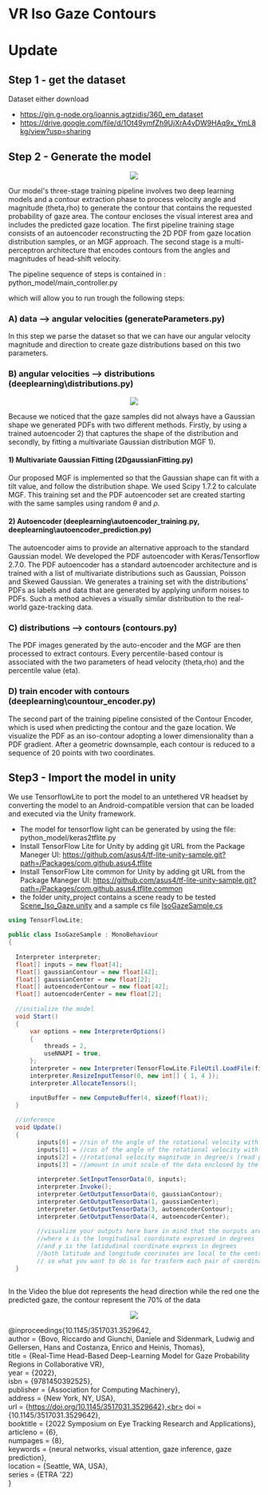 # VR Iso Gaze Contours
# Update
## Step 1 - get the dataset
Dataset either download 
- https://gin.g-node.org/ioannis.agtzidis/360_em_dataset
- https://drive.google.com/file/d/1Ot49ymfZh9UjXrA4vDW9HAq9x_YmL8kg/view?usp=sharing

## Step 2 - Generate the model 

<p align="center">
  <img src="media/pipeline.PNG">
</p>

Our model's three-stage training pipeline involves two deep learning models and a contour extraction phase to process velocity angle and magnitude (theta,rho) to generate the contour that contains the requested probability of gaze area. The contour encloses the visual interest area and includes the predicted gaze location. The first pipeline training stage consists of an autoencoder reconstructing the 2D PDF from gaze location distribution samples, or an MGF approach. The second stage is a multi-perceptron architecture that encodes contours from the angles and magnitudes of head-shift velocity.

The pipeline sequence of steps is contained in : python_model/main_controller.py 

which will allow you to run trough the following steps:

### A) data --> angular velocities (generateParameters.py) 

In this step we parse the dataset so that we can have our angular velocity magnitude and direction to create gaze distributions based on this two parameters. 

### B) angular velocities --> distributions (deeplearning\\distributions.py)

<p align="center">
  <img src="media/comparision.gif">
</p>

Because we noticed that the gaze samples did not always have a Gaussian shape we generated PDFs with two different methods. Firstly, by using a trained autoencoder 2) that captures the shape of the distribution and secondly, by fitting a multivariate Gaussian distribution MGF 1).

#### 1) Multivariate Gaussian Fitting (2DgaussianFitting.py)

Our proposed MGF is implemented so that the Gaussian shape can fit with a tilt value, and follow the distribution shape. We used Scipy 1.7.2 to calculate MGF. This training set and the PDF autoencoder set are created starting with the same samples using random $\theta$  and $\rho$.

#### 2) Autoencoder (deeplearning\\autoencoder_training.py, deeplearning\\autoencoder_prediction.py)

The autoencoder aims to provide an alternative approach to the standard Gaussian model. We developed the PDF autoencoder with Keras/Tensorflow 2.7.0. The PDF autoencoder has a standard autoencoder architecture and is trained with a list of multivariate distributions such as Gaussian, Poisson and Skewed Gaussian. We generates a training set with the distributions' PDFs as labels and data that are generated by applying uniform noises to PDFs. Such a method achieves a visually similar distribution to the real-world gaze-tracking data.

### C) distributions --> contours (contours.py)

The PDF images generated by the auto-encoder and the MGF are then processed to extract contours. Every percentile-based contour is associated with the two parameters of head velocity (theta,rho) and the percentile value (eta). 

### D) train encoder with contours  (deeplearning\\countour_encoder.py)

The second part of the training pipeline consisted of the Contour Encoder, which is used when predicting the contour and the gaze location. We visualize the PDF as an iso-contour adopting a lower dimensionality than a PDF gradient. After a geometric downsample, each contour is reduced to a sequence of 20 points with two coordinates.

## Step3 - Import the model in unity 
We use TensorflowLite to port the model to an untethered VR headset by converting the model to an Android-compatible version that can be loaded and executed via the Unity framework.
- The model for tensorflow light can be generated by using the file: python_model/keras2tflite.py
- Install TensorFlow Lite for Unity by adding git URL from the Package Maneger UI: https://github.com/asus4/tf-lite-unity-sample.git?path=/Packages/com.github.asus4.tflite
- Install TensorFlow Lite common for Unity by adding git URL from the Package Maneger UI: https://github.com/asus4/tf-lite-unity-sample.git?path=/Packages/com.github.asus4.tflite.common
- the folder unity_project contains a scene ready to be tested   [Scene_Iso_Gaze.unity](https://github.com/Collaborative-Immersive-Visual-Toolkit/VR_Iso_Gaze_Contours/blob/main/unity_project/Assets/Scenes/Scene_Iso_Gaze.unity)
and a sample cs file [IsoGazeSample.cs](https://github.com/Collaborative-Immersive-Visual-Toolkit/VR_Iso_Gaze_Contours/blob/main/unity_project/Assets/Scripts/IsoGazeSample.cs)


```c#
using TensorFlowLite;

public class IsoGazeSample : MonoBehaviour
{
  
  Interpreter interpreter;
  float[] inputs = new float[4];
  float[] gaussianContour = new float[42]; 
  float[] gaussianCenter = new float[2];
  float[] autoencoderContour = new float[42]; 
  float[] autoencoderCenter = new float[2];
    
  //initialize the model 
  void Start()
  {
      var options = new InterpreterOptions()
      {
          threads = 2,
          useNNAPI = true,
      };
      interpreter = new Interpreter(TensorFlowLite.FileUtil.LoadFile(fileName), options);
      interpreter.ResizeInputTensor(0, new int[] { 1, 4 });
      interpreter.AllocateTensors();

      inputBuffer = new ComputeBuffer(4, sizeof(float));
  }
  
  //inference
  void Update()
  {
        inputs[0] = //sin of the angle of the rotational velocity with the vector3 up (read paper)
        inputs[1] = //cos of the angle of the rotational velocity with the vector3 up (read paper) 
        inputs[2] = //rotational velocity magnitude in degree/s (read paper)
        inputs[3] = //amount in unit scale of the data enclosed by the output contour (read paper)
        
        interpreter.SetInputTensorData(0, inputs);
        interpreter.Invoke();
        interpreter.GetOutputTensorData(0, gaussianContour);
        interpreter.GetOutputTensorData(1, gaussianCenter);
        interpreter.GetOutputTensorData(3, autoencoderContour);
        interpreter.GetOutputTensorData(4, autoencoderCenter);
        
        //visualize your outputs here bare in mind that the ourputs are array of floats [x1,y1,x2,y2...xn,yn] 
        //where x is the longitudinal coordinate expressed in degrees
        //and y is the latidudinal coordinate express in degrees 
        //both latitude and longitude coorinates are local to the central eye camera (the cyclopic camera used by your hmd)
        // so what you want to do is for trasform each pair of coordinates long and lat into rays to project in the scene
  }
  
```

In the Video the blue dot represents the head direction while the red one the predicted gaze, the contour represent the 70% of the data 

<p align="center">
  <img src="media/model_unity.gif">
</p>


@inproceedings{10.1145/3517031.3529642,<br>
    author = {Bovo, Riccardo and Giunchi, Daniele and Sidenmark, Ludwig and Gellersen, Hans and Costanza, Enrico and Heinis, Thomas},<br>
    title = {Real-Time Head-Based Deep-Learning Model for Gaze Probability Regions in Collaborative VR}, <br>
    year = {2022}, <br>
    isbn = {9781450392525},<br>
    publisher = {Association for Computing Machinery},<br>
    address = {New York, NY, USA},<br>
    url = {https://doi.org/10.1145/3517031.3529642},<br>
    doi = {10.1145/3517031.3529642},<br>
    booktitle = {2022 Symposium on Eye Tracking Research and Applications},<br>
    articleno = {6},<br>
    numpages = {8},<br>
    keywords = {neural networks, visual attention, gaze inference, gaze prediction},<br>
    location = {Seattle, WA, USA},<br>
    series = {ETRA '22}<br>
}

